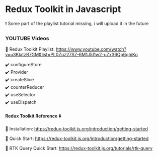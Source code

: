 # Redux Toolkit in Javascript

❗ Some part of the playlist tutorial missing, i will upload it in the future

### YOUTUBE Videos

🚀 Redux Toolkit Playlist: https://www.youtube.com/watch?v=u3KlatzB7GM&list=PL0Zuz27SZ-6M1J5I1w2-uZx36Qp6qhjKo

✔️ configureStore <br>
✔️ Provider <br>
✔️ createSlice <br>
✔️ counterReducer <br>
✔️ useSelector <br>
✔️ useDispatch <br>

#### Redux Toolkit Reference ⬇️

🚀 Installation: https://redux-toolkit.js.org/introduction/getting-started

🚀 Quick Start: https://redux-toolkit.js.org/introduction/getting-started

🚀 RTK Query Quick Start: https://redux-toolkit.js.org/tutorials/rtk-query





